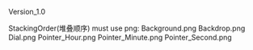 Version_1.0

StackingOrder(堆叠顺序) must use png:
Background.png
Backdrop.png
Dial.png
Pointer_Hour.png
Pointer_Minute.png
Pointer_Second.png
